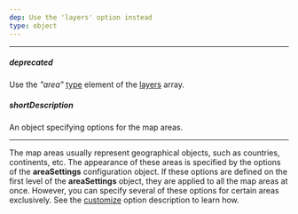 ```yaml
---
dep: Use the 'layers' option instead
type: object
---
```

---
##### deprecated
Use the *"area"* [type](/api-reference/20%20Data%20Visualization%20Widgets/70%20dxVectorMap/1%20Configuration/layers/type.md '/Documentation/ApiReference/Data_Visualization_Widgets/dxVectorMap/Configuration/layers/#type') element of the [layers](/api-reference/20%20Data%20Visualization%20Widgets/70%20dxVectorMap/1%20Configuration/layers '/Documentation/ApiReference/Data_Visualization_Widgets/dxVectorMap/Configuration/layers/') array.

##### shortDescription
An object specifying options for the map areas.

---
The map areas usually represent geographical objects, such as countries, continents, etc. The appearance of these areas is specified by the options of the **areaSettings** configuration object. If these options are defined on the first level of the **areaSettings** object, they are applied to all the map areas at once. However, you can specify several of these options for certain areas exclusively. See the [customize](/api-reference/20%20Data%20Visualization%20Widgets/70%20dxVectorMap/1%20Configuration/areaSettings/customize.md '/Documentation/ApiReference/Data_Visualization_Widgets/dxVectorMap/Configuration/areaSettings/#customize') option description to learn how.